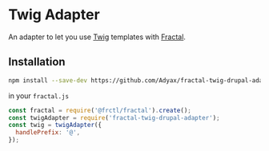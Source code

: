 # Twig Adapter

An adapter to let you use [Twig](https://github.com/twigjs/twig.js) templates with [Fractal](http://github.com/frctl/fractal).

## Installation

```bash
npm install --save-dev https://github.com/Adyax/fractal-twig-drupal-adapter.git
```

in your `fractal.js`

```js
const fractal = require('@frctl/fractal').create();
const twigAdapter = require('fractal-twig-drupal-adapter');
const twig = twigAdapter({
  handlePrefix: '@',
});
```
